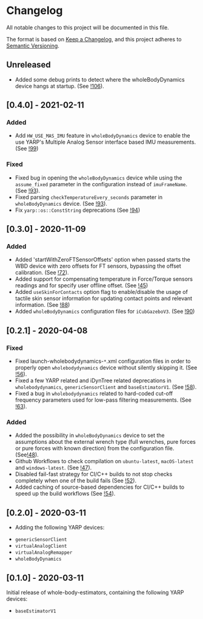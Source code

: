 # Changelog
All notable changes to this project will be documented in this file.

The format is based on [Keep a Changelog](https://keepachangelog.com/en/1.0.0/),
and this project adheres to [Semantic Versioning](https://semver.org/spec/v2.0.0.html).

## Unreleased
- Added some debug prints to detect where the wholeBodyDynamics device hangs at startup. (See [!106](https://github.com/robotology/whole-body-estimators/pull/106)).

## [0.4.0] - 2021-02-11
### Added
- Add `HW_USE_MAS_IMU` feature in `wholeBodyDynamics` device to enable the use YARP's Multiple Analog Sensor interface based IMU measurements. (See [!99](https://github.com/robotology/whole-body-estimators/pull/99))

### Fixed
- Fixed bug in opening the `wholeBodyDynamics` device while using the `assume_fixed` parameter in the configuration instead of `imuFrameName`. (See [!93](https://github.com/robotology/whole-body-estimators/pull/93)).
- Fixed parsing `checkTemperatureEvery_seconds` parameter in `wholeBodyDynamics` device. (See [!93](https://github.com/robotology/whole-body-estimators/pull/93)).
- Fix `yarp::os::ConstString` deprecations (See [!94](https://github.com/robotology/whole-body-estimators/pull/94))

## [0.3.0] - 2020-11-09
### Added
- Added 'startWithZeroFTSensorOffsets' option when passed starts the WBD device with zero offsets for FT sensors, bypassing the offset calibration. (See [!72](https://github.com/robotology/whole-body-estimators/pull/72)).
- Added support for compensating temperature in Force/Torque sensors readings and for specify user offline offset. (See [!45](https://github.com/robotology/whole-body-estimators/pull/45))
- Added `useSkinForContacts` option flag to enable/disable the usage of tactile skin sensor information for updating contact points and relevant information. (See [!88](https://github.com/robotology/whole-body-estimators/pull/88))
- Added `wholeBodyDynamics` configuration files for `iCubGazeboV3`. (See [!90](https://github.com/robotology/whole-body-estimators/pull/90))

## [0.2.1] - 2020-04-08
### Fixed
- Fixed launch-wholebodydynamics-`*`.xml configuration files in order to properly open `wholebodydynamics` device without silently skipping it. (See [!56](https://github.com/robotology/whole-body-estimators/pull/56)).
- Fixed a few YARP related and iDynTree related deprecations in `wholebodydynamics`, `genericSensorClient` and `baseEstimatorV1`. (See [!58](https://github.com/robotology/whole-body-estimators/pull/58)).
- Fixed a bug in `wholebodydynamics` related to hard-coded cut-off frequency parameters used for low-pass filtering measurements. (See [!63](https://github.com/robotology/whole-body-estimators/pull/63)).

### Added
- Added the possibility in `wholeBodyDynamics` device to set the assumptions about the external wrench type (full wrenches, pure forces or pure forces with known direction) from the configuration file. (See[!48](https://github.com/robotology/whole-body-estimators/pull/48)).
- Github Workflows to check compilation on `ubuntu-latest`, `macOS-latest` and `windows-latest`. (See [!47](https://github.com/robotology/whole-body-estimators/pull/47)).
- Disabled fail-fast strategy for CI/C++ builds to not stop checks completely when one of the build fails (See [!52](https://github.com/robotology/whole-body-estimators/pull/52)).
- Added caching of source-based dependencies for CI/C++ builds to speed up the build workflows (See [!54](https://github.com/robotology/whole-body-estimators/pull/54)).


## [0.2.0] - 2020-03-11

- Adding the following YARP devices: 
* `genericSensorClient`
* `virtualAnalogClient`
* `virtualAnalogRemapper`
* `wholeBodyDynamics`

## [0.1.0] - 2020-03-11

Initial release of whole-body-estimators, containing the following YARP devices: 
* `baseEstimatorV1`
